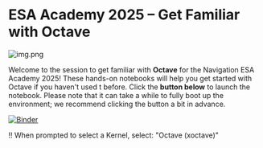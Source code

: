 # ESA Academy 2025 – Get Familiar with Octave
![img.png](img.png)

Welcome to the session to get familiar with **Octave** for the Navigation ESA Academy 2025! These hands-on notebooks will help you get started with Octave if you haven't used t before. 
Click the **button below️** to launch the notebook. Please note that it can take a while to fully boot up the environment; we recommend clicking the button a bit in advance.

[![Binder](https://mybinder.org/badge_logo.svg)](https://mybinder.org/v2/gh/MarnixMeersman/esa-academy-NTC/HEAD?urlpath=%2Fdoc%2Ftree%2Fnotebooks%2F1_GPS_CA.ipynb)


!! When prompted to select a Kernel, select: "Octave (xoctave)"
